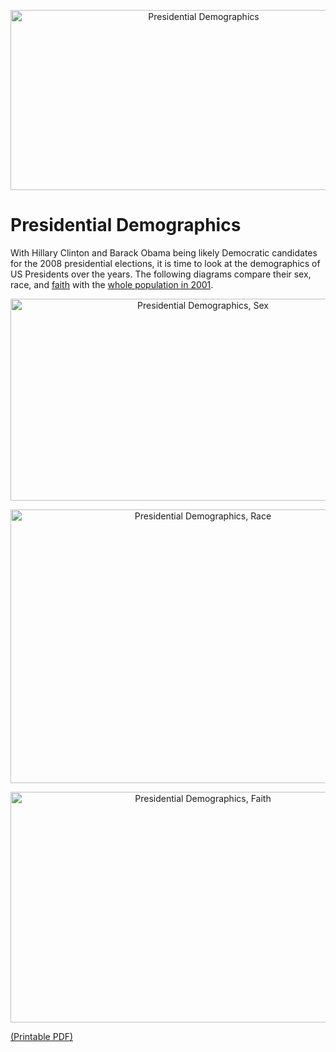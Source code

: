 <p align="center"><img src="https://media.eagereyes.org/media/attachments/PresidentialDemographics.png" alt="Presidential Demographics" width="602" height="288" border="0" /></p>

# Presidential Demographics

With Hillary Clinton and Barack Obama being likely Democratic candidates for the 2008 presidential elections, it is time to look at the demographics of US Presidents over the years. The following diagrams compare their sex, race, and <a href="http://en.wikipedia.org/wiki/List_of_U.S._Presidential_religious_affiliations">faith</a> with the <a href="http://en.wikipedia.org/wiki/Demographics_of_United_States">whole population in 2001</a>.

<p align="center"><img title="Presidential Demographics, Sex" src="https://media.eagereyes.org/media/attachments/PresidentialDemographics-Sex.png" alt="Presidential Demographics, Sex" width="600" height="323" border="0" /></p>

<p align="center"><img title="Presidential Demographics, Race" src="https://media.eagereyes.org/media/attachments/PresidentialDemographics-Race.png" alt="Presidential Demographics, Race" width="600" height="438" border="0" /></p>

<p align="center"><img title="Presidential Demographics, Faith" src="https://media.eagereyes.org/media/attachments/PresidentialDemographics-Faith.png" alt="Presidential Demographics, Faith" width="600" height="369" border="0" /></p>

<a href="https://media.eagereyes.org/media/attachments/PresidentialDemographics.pdf" target="_blank">(Printable PDF)</a>
